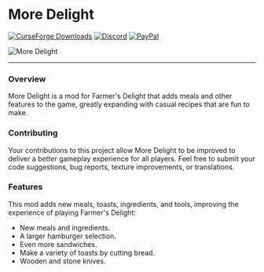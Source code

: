 # More Delight

[![CurseForge Downloads](https://img.shields.io/curseforge/dt/964408?style=flat&logo=curseforge&logoColor=%23F16436&label=CurseForge&labelColor=%232D2C2C&color=%23F16436)](https://www.curseforge.com/minecraft/mc-mods/more-delight-fabric)
[![Discord](https://img.shields.io/discord/1194733791818821663?style=flat&logo=discord&logoColor=%23FFFFFF&label=Discord&labelColor=2D2C2C&color=%234e992e)](https://discord.gg/e2BQx4bbsU)
[![PayPal](https://img.shields.io/badge/Donate%20on%20PayPal-0079C1?style=flat&logo=paypal)](https://paypal.me/kevgelhorn)

![More Delight](https://cdn.modrinth.com/data/znHQQtuU/images/6833d6b12f2605b2925a31261438c6a355903132.png)

---

### Overview

More Delight is a mod for Farmer's Delight that adds meals and other features to the game, greatly expanding with casual recipes that are fun to make.

### Contributing

Your contributions to this project allow More Delight to be improved to deliver a better gameplay experience for all players. Feel free to submit your code suggestions, bug reports, texture improvements, or translations.

### Features

This mod adds new meals, toasts, ingredients, and tools, improving the experience of playing Farmer's Delight:

- New meals and ingredients.
- A larger hamburger selection.
- Even more sandwiches.
- Make a variety of toasts by cutting bread.
- Wooden and stone knives.
